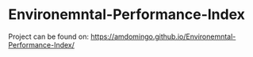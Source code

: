 # Environemntal-Performance-Index

Project can be found on: https://amdomingo.github.io/Environemntal-Performance-Index/
